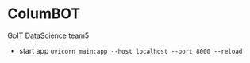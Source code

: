 # ColumBOT
 GoIT DataScience team5

- start app `uvicorn main:app --host localhost --port 8000 --reload`
